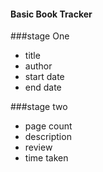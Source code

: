 #### Basic Book Tracker

###stage One
 - title
 - author
 - start date
 - end date

###stage two 
 - page count
 - description
 - review
 - time taken